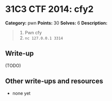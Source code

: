 # 31C3 CTF 2014: cfy2

**Category:** pwn
**Points:** 30
**Solves:** 6
**Description:**

> 1. Pwn cfy
> 2. `nc 127.0.0.1 3314`

## Write-up

(TODO)

## Other write-ups and resources

* none yet
